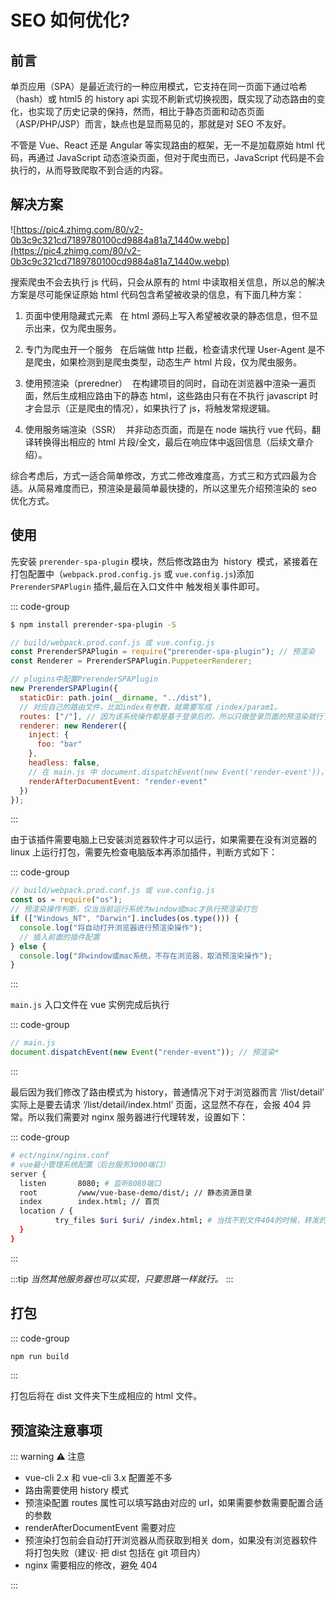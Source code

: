 # SEO 如何优化?

<article-info/>

## 前言

单页应用（SPA）是最近流行的一种应用模式，它支持在同一页面下通过哈希（hash）或 html5 的 history api 实现不刷新式切换视图，既实现了动态路由的变化，也实现了历史记录的保持，然而，相比于静态页面和动态页面（ASP/PHP/JSP）而言，缺点也是显而易见的，那就是对 SEO 不友好。

不管是 Vue、React 还是 Angular 等实现路由的框架，无一不是加载原始 html 代码，再通过 JavaScript 动态渲染页面，但对于爬虫而已，JavaScript 代码是不会执行的，从而导致爬取不到合适的内容。

## 解决方案

![https://pic4.zhimg.com/80/v2-0b3c9c321cd7189780100cd9884a81a7_1440w.webp](https://pic4.zhimg.com/80/v2-0b3c9c321cd7189780100cd9884a81a7_1440w.webp)

搜索爬虫不会去执行 js 代码，只会从原有的 html 中读取相关信息，所以总的解决方案是尽可能保证原始 html 代码包含希望被收录的信息，有下面几种方案：

1. 页面中使用隐藏式元素   在 html 源码上写入希望被收录的静态信息，但不显示出来，仅为爬虫服务。

2. 专门为爬虫开一个服务   在后端做 http 拦截，检查请求代理 User-Agent 是不是爬虫，如果检测到是爬虫类型，动态生产 html 片段，仅为爬虫服务。

3. 使用预渲染（preredner）  在构建项目的同时，自动在浏览器中渲染一遍页面，然后生成相应路由下的静态 html，这些路由只有在不执行 javascript 时才会显示（正是爬虫的情况），如果执行了 js，将触发常规逻辑。

4. 使用服务端渲染（SSR）  并非动态页面，而是在 node 端执行 vue 代码，翻译转换得出相应的 html 片段/全文，最后在响应体中返回信息（后续文章介绍）。

综合考虑后，方式一适合简单修改，方式二修改难度高，方式三和方式四最为合适。从简易难度而已，预渲染是最简单最快捷的，所以这里先介绍预渲染的 seo 优化方式。

## 使用

先安装 `prerender-spa-plugin` 模块，然后修改路由为  <el-text size="large" type="success">history</el-text>  模式，紧接着在打包配置中（`webpack.prod.config.js` 或 `vue.config.js`)添加 `PrerenderSPAPlugin` 插件,最后在入口文件中 <el-text size="large" type="success">触发相关事件</el-text>即可。

::: code-group

```bash [安装]
$ npm install prerender-spa-plugin -S
```

```js [使用]
// build/webpack.prod.conf.js 或 vue.config.js
const PrerenderSPAPlugin = require("prerender-spa-plugin"); // 预渲染
const Renderer = PrerenderSPAPlugin.PuppeteerRenderer;

// plugins中配置PrerenderSPAPlugin
new PrerenderSPAPlugin({
  staticDir: path.join(__dirname, "../dist"),
  // 对应自己的路由文件，比如index有参数，就需要写成 /index/param1。
  routes: ["/"], // 因为该系统操作都是基于登录后的，所以只做登录页面的预渲染就行了
  renderer: new Renderer({
    inject: {
      foo: "bar"
    },
    headless: false,
    // 在 main.js 中 document.dispatchEvent(new Event('render-event'))，两者的事件名称要对应上。
    renderAfterDocumentEvent: "render-event"
  })
});
```

:::

由于该插件需要电脑上已安装浏览器软件才可以运行，如果需要在没有浏览器的 linux 上运行打包，需要先检查电脑版本再添加插件，判断方式如下：

::: code-group

```js
// build/webpack.prod.conf.js 或 vue.config.js
const os = require("os");
// 预渲染操作判断，仅当当前运行系统为window或mac才执行预渲染打包
if (["Windows_NT", "Darwin"].includes(os.type())) {
  console.log("将自动打开浏览器进行预渲染操作");
  // 插入前面的插件配置
} else {
  console.log("非window或mac系统，不存在浏览器，取消预渲染操作");
}
```

:::

`main.js` 入口文件在 vue 实例完成后执行

::: code-group

```js
// main.js
document.dispatchEvent(new Event("render-event")); // 预渲染*
```

:::

最后因为我们修改了路由模式为 history，普通情况下对于浏览器而言 <el-text size="large" type="success">‘/list/detail’</el-text> 实际上是要去请求 <el-text size="large" type="success">‘/list/detail/index.html’</el-text> 页面，这显然不存在，会报 404 异常。所以我们需要对 nginx 服务器进行代理转发，设置如下：

::: code-group

```bash
# ect/nginx/nginx.conf
# vue最小管理系统配置（后台服务3000端口）
server {
  listen       8080; # 监听8080端口
  root         /www/vue-base-demo/dist/; // 静态资源目录
  index        index.html; // 首页
  location / {
          try_files $uri $uri/ /index.html; # 当找不到文件404的时候，转发的index.html上
  }
}
```

:::

:::tip
_当然其他服务器也可以实现，只要思路一样就行。_
:::

## 打包

::: code-group

```bash
npm run build
```

:::

打包后将在 dist 文件夹下生成相应的 html 文件。

## 预渲染注意事项

::: warning ⚠️ 注意

- vue-cli 2.x 和 vue-cli 3.x 配置差不多
- 路由需要使用 history 模式
- 预渲染配置 routes 属性可以填写路由对应的 url，如果需要参数需要配置合适的参数
- renderAfterDocumentEvent 需要对应
- 预渲染打包前会自动打开浏览器从而获取到相关 dom，如果没有浏览器软件将打包失败（建议· 把 dist 包括在 git 项目内）
- nginx 需要相应的修改，避免 404

:::
